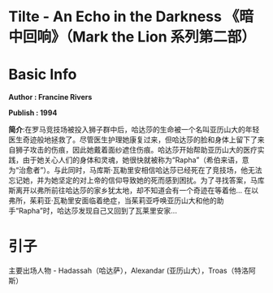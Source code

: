 # Tilte - An Echo in the Darkness 《暗中回响》（Mark the Lion 系列第二部）

# Basic Info

**Author : Francine Rivers**

**Publish : 1994**

**简介**:在罗马竞技场被投入狮子群中后，哈达莎的生命被一个名叫亚历山大的年轻医生奇迹般地拯救了。尽管医生护理她康复过来，但哈达莎的脸和身体上留下了来自狮子攻击的伤痕，因此她戴着面纱遮住伤痕。哈达莎开始帮助亚历山大的医疗实践，由于她关心人们的身体和灵魂，她很快就被称为“Rapha”（希伯来语，意为“治愈者”）。与此同时，马库斯·瓦勒里安相信哈达莎已经死在了竞技场，他无法忘记她，并为她坚定的对上帝的信仰导致她的死而感到困扰。为了寻找答案，马库斯离开以弗所前往哈达莎的家乡犹太地，却不知道会有一个奇迹在等着他... 在以弗所，茱莉亚·瓦勒里安面临着绝症，当茱莉亚呼唤亚历山大和他的助手“Rapha”时，哈达莎发现自己又回到了瓦莱里安家...

# 引子

主要出场人物 - Hadassah（哈达萨），Alexandar (亚历山大），Troas（特洛阿斯）
